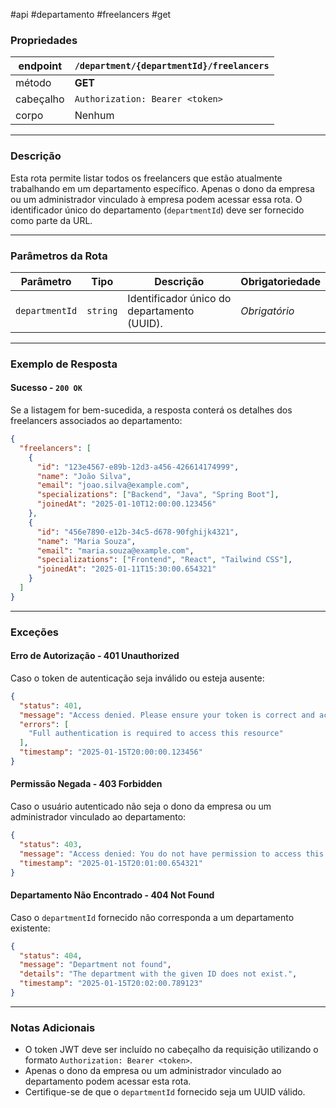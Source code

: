 #api #departamento #freelancers #get

### Propriedades

|endpoint|`/department/{departmentId}/freelancers`|
|---|---|
|método|**GET**|
|cabeçalho|`Authorization: Bearer <token>`|
|corpo|Nenhum|

---

### Descrição

Esta rota permite listar todos os freelancers que estão atualmente trabalhando em um departamento específico. Apenas o dono da empresa ou um administrador vinculado à empresa podem acessar essa rota. O identificador único do departamento (`departmentId`) deve ser fornecido como parte da URL.

---

### Parâmetros da Rota

|**Parâmetro**|**Tipo**|**Descrição**|**Obrigatoriedade**|
|---|---|---|---|
|`departmentId`|`string`|Identificador único do departamento (UUID).|_Obrigatório_|

---

### Exemplo de Resposta

#### Sucesso - `200 OK`

Se a listagem for bem-sucedida, a resposta conterá os detalhes dos freelancers associados ao departamento:

```json
{
  "freelancers": [
    {
      "id": "123e4567-e89b-12d3-a456-426614174999",
      "name": "João Silva",
      "email": "joao.silva@example.com",
      "specializations": ["Backend", "Java", "Spring Boot"],
      "joinedAt": "2025-01-10T12:00:00.123456"
    },
    {
      "id": "456e7890-e12b-34c5-d678-90fghijk4321",
      "name": "Maria Souza",
      "email": "maria.souza@example.com",
      "specializations": ["Frontend", "React", "Tailwind CSS"],
      "joinedAt": "2025-01-11T15:30:00.654321"
    }
  ]
}
```

---

### Exceções

#### Erro de Autorização - **401 Unauthorized**

Caso o token de autenticação seja inválido ou esteja ausente:

```json
{
  "status": 401,
  "message": "Access denied. Please ensure your token is correct and active.",
  "errors": [
    "Full authentication is required to access this resource"
  ],
  "timestamp": "2025-01-15T20:00:00.123456"
}
```

#### Permissão Negada - **403 Forbidden**

Caso o usuário autenticado não seja o dono da empresa ou um administrador vinculado ao departamento:

```json
{
  "status": 403,
  "message": "Access denied: You do not have permission to access this resource.",
  "timestamp": "2025-01-15T20:01:00.654321"
}
```

#### Departamento Não Encontrado - **404 Not Found**

Caso o `departmentId` fornecido não corresponda a um departamento existente:

```json
{
  "status": 404,
  "message": "Department not found",
  "details": "The department with the given ID does not exist.",
  "timestamp": "2025-01-15T20:02:00.789123"
}
```

---

### Notas Adicionais

- O token JWT deve ser incluído no cabeçalho da requisição utilizando o formato `Authorization: Bearer <token>`.
- Apenas o dono da empresa ou um administrador vinculado ao departamento podem acessar esta rota.
- Certifique-se de que o `departmentId` fornecido seja um UUID válido.